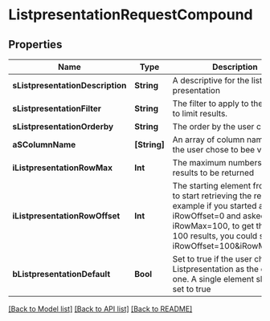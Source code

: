 # ListpresentationRequestCompound

## Properties
Name | Type | Description | Notes
------------ | ------------- | ------------- | -------------
**sListpresentationDescription** | **String** | A descriptive for the list presentation | 
**sListpresentationFilter** | **String** | The filter to apply to the request to limit results. | 
**sListpresentationOrderby** | **String** | The order by the user chose | 
**aSColumnName** | **[String]** | An array of column names that the user chose to bee visible | 
**iListpresentationRowMax** | **Int** | The maximum numbers of results to be returned | 
**iListpresentationRowOffset** | **Int** | The starting element from where to start retrieving the results. For example if you started at iRowOffset&#x3D;0 and asked for iRowMax&#x3D;100, to get the next 100 results, you could specify iRowOffset&#x3D;100&amp;iRowMax&#x3D;100, | 
**bListpresentationDefault** | **Bool** | Set to true if the user chose this Listpresentation as the default one. A single element should be set to true | 

[[Back to Model list]](../README.md#documentation-for-models) [[Back to API list]](../README.md#documentation-for-api-endpoints) [[Back to README]](../README.md)


